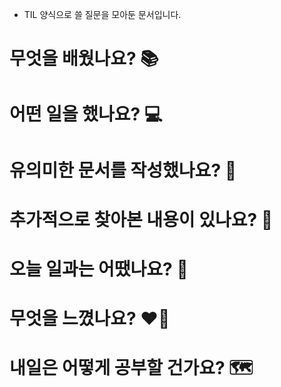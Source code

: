 - TIL 양식으로 쓸 질문을 모아둔 문서입니다.

# 무엇을 배웠나요? 📚

# 어떤 일을 했나요? 💻

# 유의미한 문서를 작성했나요? 📝

# 추가적으로 찾아본 내용이 있나요? 🌊

# 오늘 일과는 어땠나요? 🧳

# 무엇을 느꼈나요? ❤️‍🔥

# 내일은 어떻게 공부할 건가요? 🗺